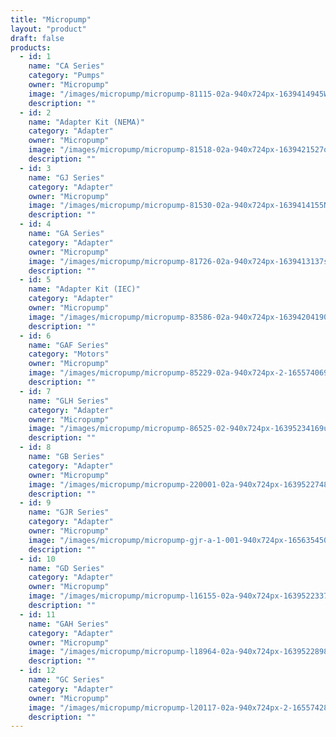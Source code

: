 ```yaml
---
title: "Micropump"
layout: "product"
draft: false
products:
  - id: 1
    name: "CA Series"
    category: "Pumps"
    owner: "Micropump"
    image: "/images/micropump/micropump-81115-02a-940x724px-1639414945WIqKF.png"
    description: ""
  - id: 2
    name: "Adapter Kit (NEMA)"
    category: "Adapter"
    owner: "Micropump"
    image: "/images/micropump/micropump-81518-02a-940x724px-1639421527oRwvg.png"
    description: ""
  - id: 3
    name: "GJ Series"
    category: "Adapter"
    owner: "Micropump"
    image: "/images/micropump/micropump-81530-02a-940x724px-1639414155NDlBF.png"
    description: ""
  - id: 4
    name: "GA Series"
    category: "Adapter"
    owner: "Micropump"
    image: "/images/micropump/micropump-81726-02a-940x724px-1639413137sxdtS.png"
    description: ""
  - id: 5
    name: "Adapter Kit (IEC)"
    category: "Adapter"
    owner: "Micropump"
    image: "/images/micropump/micropump-83586-02a-940x724px-16394204190B0zu.png"
    description: ""
  - id: 6
    name: "GAF Series"
    category: "Motors"
    owner: "Micropump"
    image: "/images/micropump/micropump-85229-02a-940x724px-2-16557406957t9dc.png"
    description: ""
  - id: 7
    name: "GLH Series"
    category: "Adapter"
    owner: "Micropump"
    image: "/images/micropump/micropump-86525-02-940x724px-16395234169uVHy.png"
    description: ""
  - id: 8
    name: "GB Series"
    category: "Adapter"
    owner: "Micropump"
    image: "/images/micropump/micropump-220001-02a-940x724px-1639522748qEdop.png"
    description: ""
  - id: 9
    name: "GJR Series"
    category: "Adapter"
    owner: "Micropump"
    image: "/images/micropump/micropump-gjr-a-1-001-940x724px-1656354504UKPyf.png"
    description: ""
  - id: 10
    name: "GD Series"
    category: "Adapter"
    owner: "Micropump"
    image: "/images/micropump/micropump-l16155-02a-940x724px-1639522337GhOFd.png"
    description: ""
  - id: 11
    name: "GAH Series"
    category: "Adapter"
    owner: "Micropump"
    image: "/images/micropump/micropump-l18964-02a-940x724px-1639522898W4YZW.png"
    description: ""
  - id: 12
    name: "GC Series"
    category: "Adapter"
    owner: "Micropump"
    image: "/images/micropump/micropump-l20117-02a-940x724px-2-16557428892UWat.png"
    description: ""
---
```


